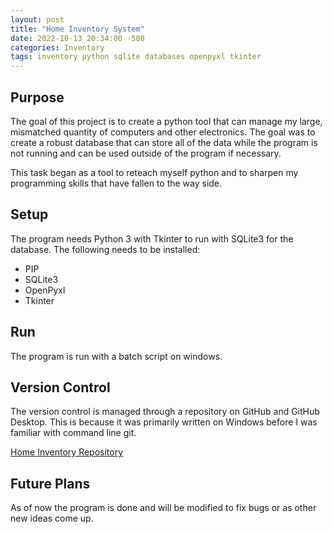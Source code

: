 ```yaml
---
layout: post
title: "Home Inventory System"
date: 2022-10-13 20:34:00 -500
categories: Inventory
tags: inventory python sqlite databases openpyxl tkinter
---
```


## Purpose

The goal of this project is to create a python tool that can manage my large, mismatched quantity of computers and other electronics. The goal was to create a robust database that can store all of the data while the program is not running and can be used outside of the program if necessary.

This task began as a tool to reteach myself python and to sharpen my programming skills that have fallen to the way side.

## Setup

The program needs Python 3 with Tkinter to run with SQLite3 for the database. The following needs to be installed:

* PIP
* SQLite3
* OpenPyxl
* Tkinter

## Run

The program is run with a batch script on windows.

## Version Control

The version control is managed through a repository on GitHub and GitHub Desktop. This is because it was primarily written on Windows before I was familiar with command line git.

[Home Inventory Repository](https://github.com/hamzazk0/home-inventory)

## Future Plans

As of now the program is done and will be modified to fix bugs or as other new ideas come up.
